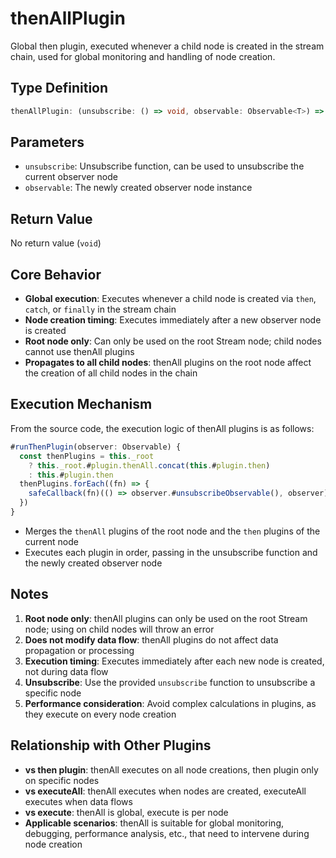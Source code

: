 # thenAllPlugin

Global then plugin, executed whenever a child node is created in the stream chain, used for global monitoring and handling of node creation.

## Type Definition

```typescript
thenAllPlugin: (unsubscribe: () => void, observable: Observable<T>) => void
```

## Parameters

- `unsubscribe`: Unsubscribe function, can be used to unsubscribe the current observer node
- `observable`: The newly created observer node instance

## Return Value

No return value (`void`)

## Core Behavior

- **Global execution**: Executes whenever a child node is created via `then`, `catch`, or `finally` in the stream chain
- **Node creation timing**: Executes immediately after a new observer node is created
- **Root node only**: Can only be used on the root Stream node; child nodes cannot use thenAll plugins
- **Propagates to all child nodes**: thenAll plugins on the root node affect the creation of all child nodes in the chain

## Execution Mechanism

From the source code, the execution logic of thenAll plugins is as follows:

```typescript
#runThenPlugin(observer: Observable) {
  const thenPlugins = this._root
    ? this._root.#plugin.thenAll.concat(this.#plugin.then)
    : this.#plugin.then
  thenPlugins.forEach((fn) => {
    safeCallback(fn)(() => observer.#unsubscribeObservable(), observer)
  })
}
```

- Merges the `thenAll` plugins of the root node and the `then` plugins of the current node
- Executes each plugin in order, passing in the unsubscribe function and the newly created observer node

## Notes

1. **Root node only**: thenAll plugins can only be used on the root Stream node; using on child nodes will throw an error
2. **Does not modify data flow**: thenAll plugins do not affect data propagation or processing
3. **Execution timing**: Executes immediately after each new node is created, not during data flow
4. **Unsubscribe**: Use the provided `unsubscribe` function to unsubscribe a specific node
5. **Performance consideration**: Avoid complex calculations in plugins, as they execute on every node creation

## Relationship with Other Plugins

- **vs then plugin**: thenAll executes on all node creations, then plugin only on specific nodes
- **vs executeAll**: thenAll executes when nodes are created, executeAll executes when data flows
- **vs execute**: thenAll is global, execute is per node
- **Applicable scenarios**: thenAll is suitable for global monitoring, debugging, performance analysis, etc., that need to intervene during node creation

